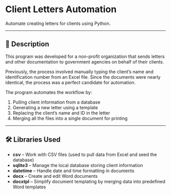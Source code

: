 # Client Letters Automation

Automate creating letters for clients using Python.

---

## 📖 Description
This program was developed for a non-profit organization that sends letters and other documentation to government agencies on behalf of their clients.

Previously, the process involved manually typing the client’s name and identification number from an Excel file. Since the documents were nearly identical, the process was a perfect candidate for automation.

The program automates the workflow by:
1. Pulling client information from a database  
2. Generating a new letter using a template  
3. Replacing the client’s name and ID in the letter  
4. Merging all the files into a single document for printing  

---

## 🛠️ Libraries Used
- **csv** – Work with CSV files (used to pull data from Excel and seed the database)  
- **sqlite3** – Manage the local database storing client information  
- **datetime** – Handle date and time formatting in documents  
- **docx** – Create and edit Word documents  
- **docxtpl** – Simplify document templating by merging data into predefined Word templates  



